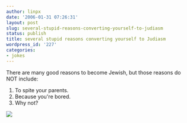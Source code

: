 ```yaml
---
author: linpx
date: '2006-01-31 07:26:31'
layout: post
slug: several-stupid-reasons-converting-yourself-to-judiasm
status: publish
title: several stupid reasons converting yourself to Judiasm
wordpress_id: '227'
categories:
- jokes
---
```


There are many good reasons to become Jewish, but those reasons do NOT
include:

  1. To spite your parents.
  2. Because you're bored.
  3. Why not?
  
  
![](http://www.soyouwanna.com/site/syws/judaism/img/JUDAISM_graphic.gif)

